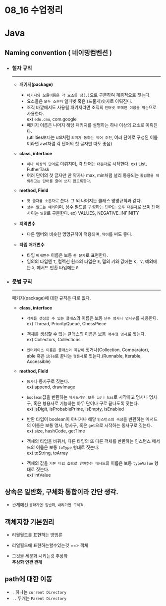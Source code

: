 08_16 수업정리
===

# Java 

## Naming convention ( 네이밍컴벤션 ) 

- ### 철자 규칙

    ---
    - **패키지(package)**  
        - `패키지와 모듈이름은 각 요소를 점(.)`으로 구분하여 계층적으로 짓는다.  
        - 요소들은 `모두 소문자` 알파벳 혹은 (드물게)숫자로 이뤄진다.  
        - 조직 바깥에서도 사용될 패키지라면 조직의 `인터넷 도메인 이름을 역순`으로 사용한다.  
        ex) `edu.cmu`, com.google 
        - 패키지 이름은 나머지 해당 패키지를 설명하는 하나 이상의 요소로 이뤄진다.   
          (utilities보다는 util처럼 `의미가 통하는 약어 추천`, 여러 단어로 구성된 이름이라면 awt처럼 각 단어의 첫 글자만 따도 좋음)
  
    - **class, interface**  
      - `하나 이상의 단어`로 이뤄지며, 각 단어는 `대문자`로 시작한다. ex) List, FutherTask
      - 여러 단어의 첫 글자만 딴 약자나 max, min처럼 널리 통용되는 `줄임말을 제외하고는 단어를 줄여 쓰지 않도록한다`.
  
    - **method, Field**
      - `첫 글자를 소문자`로 쓴다. 그 외 나머지는 클래스 명명규칙과 같다.
      - `상수 필드는 예외`이며, 상수 필드를 구성하는 단어는 `모두 대문자`로 쓰며 단어 사이는 `밑줄`로 구분한다. ex) VALUES, NEGATIVE_INFINITY
      
    - **지역변수**
      - 다른 멤버와 비슷한 명명규칙이 적용되며, `약어`를 써도 좋다.

    - **타입 매개변수**
      - 타입 `매개변수` 이름은 보통 `한 문자`로 표현한다.
      - 임의의 타입엔 `T`, 컬렉션 원소의 타입은 `E`, 맵의 키와 값에는 `K, V`, 예외에는 `X`, 메서드 반환 타입에는 `R`


- ### 문법 규칙

    ---

    패키지(package)에 대한 규칙은 따로 없다.

    - **class, interface**  
      - `객체를 생성할 수 있는 클래스`의 이름은 보통 `단수 명사나 명사구`를 사용한다.  
        ex) Thread, PriorityQueue, ChessPiece

      - 객체를 생성할 수 없는 클래스의 이름은 보통` 복수형 명사`로 짓는다.  
       ex) Collectors, Collections
      - `인터페이스 이름은 클래스와 똑같이` 짓거나(Collection, Comparator),   
        able 혹은 `ible`로 끝나는 `형용사`로 짓는다.(Runnable, Iterable, Accessible)
    
    - **method, Field**
  
      - `동사`나 동사구로 짓는다.  
       ex) append, drawImage

      - `boolean`값을 반환하는 `메서드라면 보통 is나 has`로 시작하고 명사나 명사구, 혹은 형용사로 기능하는 아무 단어나 구로 끝나도록 짓는다.  
      ex) isDigit, isProbablePrime, isEmpty, isEnabled 

      - 반환 타입이 boolean이 아니거나 해당 `인스턴스의 속성`을 반환하는 메서드의 이름은 보통 명사, 명사구, 혹은 `get`으로 시작하는 동사구로 짓는다.  
      ex) size, hashCode, getTime

      - 객체의 타입을 바꿔서, 다른 타입의 또 다른 객체를 반환하는 인스턴스 메서드의 이름은 보통 `toType` 형태로 짓는다.  
        ex) toString, toArray

      - 객체의 값을 `기본 타입 값으로 반환하는 메서드`의 이름은 보통 `typeValue` 형태로 짓는다.  
        ex) intValue
  

## 상속은 일반화, 구체화 통합이라 간단 생각.

- 관계에선 `올라가면 일반화`, `내려가면 구체적`.

## 객체지향 기본원리 
- 리월월드를 표현하는 방법론  
- 리얼월드에 표현하는할수있는것 ==> 객체

- 그것을 세분화 시키는것 추상화  
**추상화 연관 관계**


## path에 대한 이동 
- `.` 하나는 `current Directory`
- `..` 두개는 `Parent Directory`
